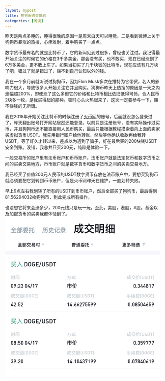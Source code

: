 ```yaml
---
layout: mypost
title: 狗狗币购买体验
categories: [闲谈]
---
```


昨天是两点多睡的，睡得很晚的原因一是周末白天可以睡觉，二是看到微博上关于狗狗币暴涨的热搜，心痒难耐，着手购买了一点点。

数字货币最有名的就是比特币了，它的新闻见到过很多，曾经也关注过。我记得最开始关注的时候它的价格在3千多美金，那会没有买，也不敢买，现在已经涨到了6万多美金，更不敢上车了。如果当初买了几千块钱的比特币，现在应该有几万块了吧，错过了就是错过了，赚不到自己认知以外的钱。

我在一个多月前就听说过狗狗币，因为Elon Musk多次在推特为它带货，名人的影响力很大，导致很多人开始关注它并且购买。狗狗币昨天上热搜的原因是一天之内涨幅超200%，即使涨了这么多但它的价格和比特币相比依旧低得可怜，合人民币2块多一枚，是我买得起的那种。顿时心头火热起来了，这次一定要参与一下，赚不赚钱的无所谓。

我在2018年开始关注比特币的时候注册了[火币网](https://www.huobi.li/zh-cn/)的账号，后面就没怎么登录过了，昨天翻出账号打开网站居然还能登录。以前只是注册账号，没有实际操作过买币，并且狗狗币还不能直接用人民币购买，最后只能根据教程摸索着向上面的卖家买虚拟货币USDT。我先用银行账户给他转账，然后等他确认收款再给我转USDT，等了好久才转过来，差点以为遇到了骗子，好在最后买的200块钱USDT安全到账。没错，我总共只买200元，纯粹是体验一下。

一般交易所的账户里有法币账户和币币账户，法币账户就是法定货币和数字货币之间的买卖交易地方，币币账户就是数字货币和数字货币之间的买卖交易地方。

我已经买了价值200元人民币的USDT数字货币存放在法币账户中，要想买狗狗币就必须要把它划转到币币账户，但是火币网昨天在维护，一直划转失败。

早上9点左右我划转了所有的USDT到币币账户，然后全部买了狗狗币，最后得到81.56294032枚狗狗币，到此完成所有操作。

也没想它将来会涨多少，200元钱只是玩一玩。至此，美股，港股，A股，基金以及加密货币的买卖我都体验到了。
![dogecoin](/posts/2021/dogecoin.jpg)
